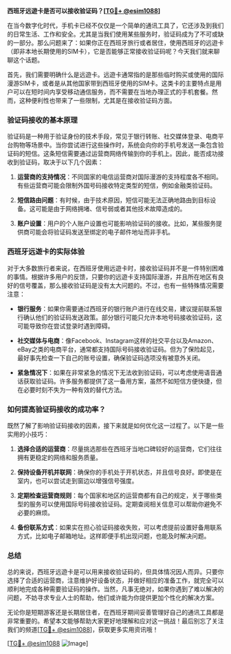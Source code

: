 **西班牙远遊卡是否可以接收验证码？[[TG💪+ @esim1088](https://t.me/s/esim1088)]**

在当今数字化时代，手机卡已经不仅仅是一个简单的通讯工具了，它还涉及到我们的日常生活、工作和安全。尤其是当我们使用某些服务时，验证码成为了不可或缺的一部分。那么问题来了：如果你正在西班牙旅行或者居住，使用西班牙的远遊卡（即非本地长期使用的SIM卡），它是否能够正常接收验证码呢？今天我们就来聊聊这个话题。

首先，我们需要明确什么是远遊卡。远遊卡通常指的是那些临时购买或使用的国际漫游SIM卡，或者是从其他国家带到西班牙使用的SIM卡。这类卡的主要特点是用户可以在短时间内享受移动通信服务，而不需要在当地办理正式的手机套餐。然而，这种便利性也带来了一些限制，尤其是在接收验证码方面。

### 验证码接收的基本原理

验证码是一种用于验证身份的技术手段，常见于银行转账、社交媒体登录、电商平台购物等场景中。当你尝试进行这些操作时，系统会向你的手机号发送一条包含验证码的短信。这条短信需要通过运营商网络传输到你的手机上。因此，能否成功接收到验证码，取决于以下几个因素：

1. **运营商的支持情况**：不同国家的电信运营商对国际漫游的支持程度各不相同。有些运营商可能会限制外国号码接收特定类型的短信，例如金融类验证码。
   
2. **短信路由问题**：有时候，由于技术原因，短信可能无法正确地路由到目标设备。这可能是由于网络拥堵、信号弱或者其他技术故障造成的。

3. **账户设置**：用户的个人账户设置也可能影响验证码的接收。比如，某些服务提供商可能会将验证码发送至绑定的电子邮件地址而非手机。

### 西班牙远遊卡的实际体验

对于大多数旅行者来说，在西班牙使用远遊卡时，接收验证码并不是一件特别困难的事情。根据许多用户的反馈，只要你的远遊卡支持国际漫游，并且所在地区有良好的信号覆盖，那么接收验证码是没有太大问题的。不过，也有一些特殊情况需要注意：

- **银行服务**：如果你需要通过西班牙的银行账户进行在线交易，建议提前联系银行确认他们的验证码发送政策。部分银行可能只允许本地号码接收验证码，这可能导致你在尝试登录时遇到障碍。

- **社交媒体与电商**：像Facebook、Instagram这样的社交平台以及Amazon、eBay之类的电商平台，通常都支持国际号码接收验证码。但为了保险起见，最好事先检查一下自己的账号设置，确保验证码选项没有被意外关闭。

- **紧急情况下**：如果在非常紧急的情况下无法收到验证码，可以考虑使用语音通话获取验证码。许多服务都提供了这一备用方案，虽然不如短信方便快捷，但在必要时刻不失为一种有效的替代方法。

### 如何提高验证码接收的成功率？

既然了解了影响验证码接收的因素，接下来就是如何优化这一过程了。以下是一些实用的小技巧：

1. **选择合适的运营商**：尽量挑选那些在西班牙当地口碑较好的运营商，它们往往拥有更稳定的网络和服务质量。

2. **保持设备开机并联网**：确保你的手机处于开机状态，并且信号良好。即使是在室内，也可以尝试走到窗边以增强信号强度。

3. **定期检查运营商规则**：每个国家和地区的运营商都有自己的规定，关于哪些类型的服务可以使用国际号码接收验证码。定期查阅相关信息可以帮助你避免不必要的麻烦。

4. **备份联系方式**：如果实在担心验证码接收失败，可以考虑提前设置好备用联系方式，比如电子邮箱地址。这样即便手机出现问题，也能及时解决问题。

### 总结

总的来说，西班牙远遊卡是可以用来接收验证码的，但具体情况因人而异。只要你选择了合适的运营商，注意维护好设备状态，并做好相应的准备工作，就完全可以顺利地完成各种需要验证码的操作。当然，凡事无绝对，如果你遇到了难以解决的问题，不妨寻求专业人士的帮助，他们或许能为你提供更加个性化的解决方案。

无论你是短期游客还是长期居住者，在西班牙期间妥善管理好自己的通讯工具都是非常重要的。希望本文能够帮助大家更好地理解和应对这一挑战！最后别忘了关注我们的频道[[TG💪+ @esim1088](https://t.me/s/esim1088)]，获取更多实用资讯哦！

[[TG💪+ @esim1088](https://t.me/s/esim1088) ![Image](https://i.postimg.cc/4NQfJmqS/Snipaste-2025-05-13-00-14-12.png)]